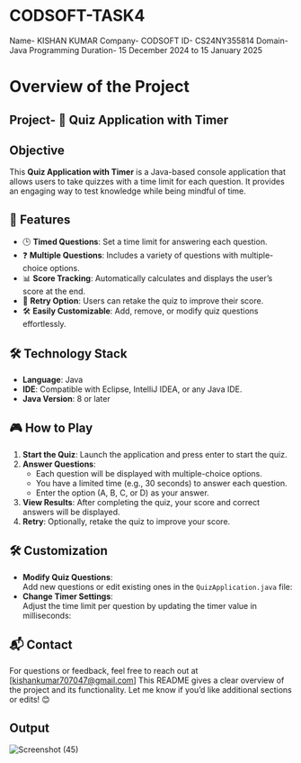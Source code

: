 # CODSOFT-TASK4
Name- KISHAN KUMAR
Company- CODSOFT
ID- CS24NY355814
Domain- Java Programming
Duration- 15 December 2024 to 15 January 2025

# Overview of the Project

## Project- 📝 Quiz Application with Timer  
## Objective
This **Quiz Application with Timer** is a Java-based console application that allows users to take quizzes with a time limit for each question. It provides an engaging way to test knowledge while being mindful of time.  

## 🚀 Features  

- 🕒 **Timed Questions**: Set a time limit for answering each question.  
- ❓ **Multiple Questions**: Includes a variety of questions with multiple-choice options.  
- 📊 **Score Tracking**: Automatically calculates and displays the user’s score at the end.  
- 🔄 **Retry Option**: Users can retake the quiz to improve their score.  
- 🛠️ **Easily Customizable**: Add, remove, or modify quiz questions effortlessly.  

## 🛠️ Technology Stack  

- **Language**: Java  
- **IDE**: Compatible with Eclipse, IntelliJ IDEA, or any Java IDE.  
- **Java Version**: 8 or later  
## 🎮 How to Play  

1. **Start the Quiz**: Launch the application and press enter to start the quiz.  
2. **Answer Questions**:  
   - Each question will be displayed with multiple-choice options.  
   - You have a limited time (e.g., 30 seconds) to answer each question.  
   - Enter the option (A, B, C, or D) as your answer.  
3. **View Results**: After completing the quiz, your score and correct answers will be displayed.  
4. **Retry**: Optionally, retake the quiz to improve your score.  

## 🛠️ Customization  

- **Modify Quiz Questions**:  
  Add new questions or edit existing ones in the `QuizApplication.java` file: 
- **Change Timer Settings**:  
  Adjust the time limit per question by updating the timer value in milliseconds:    

## 📬 Contact  

For questions or feedback, feel free to reach out at [kishankumar707047@gmail.com]
This README gives a clear overview of the project and its functionality. Let me know if you’d like additional sections or edits! 😊
## Output
![Screenshot (45)](https://github.com/user-attachments/assets/d17b6c04-31fc-42bc-b8c4-1a6fcf3e80cf)
